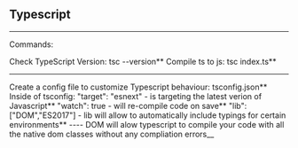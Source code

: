 ## Typescript

---

Commands:

Check TypeScript Version: tsc --version**
Compile ts to js: tsc index.ts**

---

Create a config file to customize Typescript behaviour: tsconfig.json**
Inside of tsconfig:
"target": "esnext" - is targeting the latest verion of Javascript**
"watch": true - will re-compile code on save**
"lib": ["DOM","ES2017"] - lib will allow to automatically include typings for certain environments**
---- DOM will alow typescript to compile your code with all the native dom classes without any compliation errors\_\_
